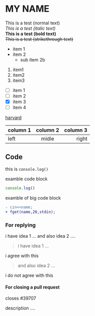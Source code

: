 # MY NAME   
This is a test (normal text)     
*This is a test (italic text)*        
**This is a test (bold text)**       
~~This is a test (strikethrough text)~~

- item 1   
- item 2   
  - sub item 2b   
  
1. item1
1. item2
1. item3

- [ ] item 1
- [ ] item 2
- [x] item 3
- [ ] item 4

[harvard](https://www.harvard.edu/)

| column 1 | column 2 | column 3 |
|:--- | :---: | ---: |
|left|midle|right|

## Code     
this is `console.log()`   

examble code block
```js
console.log()
``` 
examble of big code block
```diff
- cin<<name;
+ fget(name,20,stdin);
```
### For replying    
i have idea 1 ... and also idea 2 ....

>i have idea 1 ...

i agree with this 
>and also idea 2 ...     

i do not agree with this

#### For closing a pull request     
closes #39707 

description ....


